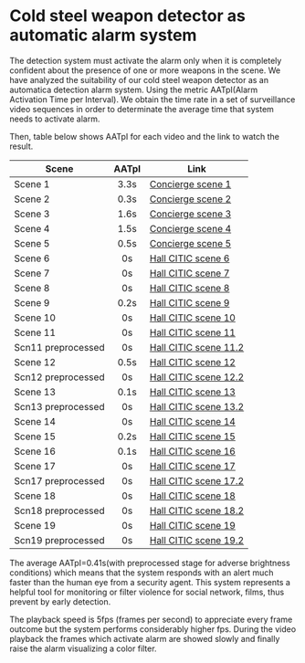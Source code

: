 # Cold steel weapon detector as automatic alarm system
The detection system must activate the alarm only when it is completely confident about the presence of one or more weapons in the scene.
We have analyzed the suitability of our cold steel weapon detector as an automatica detection alarm system. Using the metric AATpI(Alarm Activation Time per Interval). We obtain the time rate in a set of surveillance video sequences in order to determinate the average time that system needs to activate alarm.

Then, table below shows AATpI for each video and the link to watch the result.

|   Scene	|   AATpI	|   Link	|
|------	|:----:	|------	|
|   Scene 1	|   3.3s	|   [Concierge scene 1](https://www.youtube.com/watch?v=YSeE2EtfjKY)	|
|   Scene 2	|   0.3s	|   [Concierge scene 2](https://www.youtube.com/watch?v=ygbMh5rELk0)	|
|   Scene 3	|   1.6s	|   [Concierge scene 3](https://www.youtube.com/watch?v=TI8oqslYTQo)	|
|   Scene 4	|   1.5s	|   [Concierge scene 4](https://www.youtube.com/watch?v=NHNcmpCxPwc)	|
|   Scene 5	|   0.5s	|   [Concierge scene 5](https://www.youtube.com/watch?v=YY1m_yTaoT0)	|
|   Scene 6	|   0s	|   [Hall CITIC scene 6](https://www.youtube.com/watch?v=YQG37-qq4OI)	|
|   Scene 7	|   0s	|   [Hall CITIC scene 7](https://www.youtube.com/watch?v=HfcjHBjtTyw)	|
|   Scene 8	|   0s	|   [Hall CITIC scene 8](https://www.youtube.com/watch?v=3OvAIrdFqc0)	|
|   Scene 9	|   0.2s	|   [Hall CITIC scene 9](https://www.youtube.com/watch?v=WPSV1DZx7WM)	|
|   Scene 10	|   0s	|   [Hall CITIC scene 10](https://www.youtube.com/watch?v=4QjZ5kceGYs)	|
|   Scene 11	|   0s	|   [Hall CITIC scene 11](https://www.youtube.com/watch?v=1dNh5w4lXfg)	|
|   Scn11 preprocessed	|   0s	|   [Hall CITIC scene 11.2](https://www.youtube.com/watch?v=_6PS5FCQph8)	|
|   Scene 12	|   0.5s	|   [Hall CITIC scene 12](https://www.youtube.com/watch?v=OUi6FlGDf5I)	|
|   Scn12 preprocessed	|   0s	|   [Hall CITIC scene 12.2](https://www.youtube.com/watch?v=Dl1hSuvnSd4)	|
|   Scene 13	|   0.1s	|   [Hall CITIC scene 13](https://www.youtube.com/watch?v=nJ9-YiKCJhg)	|
|   Scn13 preprocessed	|   0s	|   [Hall CITIC scene 13.2](https://www.youtube.com/watch?v=brboWys1KBQ)	|
|   Scene 14	|   0s	|   [Hall CITIC scene 14](https://www.youtube.com/watch?v=umAXlWMjfrc)	|
|   Scene 15	|   0.2s	|   [Hall CITIC scene 15](https://www.youtube.com/watch?v=vTO5fs7dGVs)	|
|   Scene 16	|   0.1s	|   [Hall CITIC scene 16](https://www.youtube.com/watch?v=bAfWyMw3R_w)	|
|   Scene 17	|   0s	|   [Hall CITIC scene 17](https://www.youtube.com/watch?v=nn_mLm4lYyM)	|
|   Scn17 preprocessed	|   0s	|   [Hall CITIC scene 17.2](https://www.youtube.com/watch?v=_IW0VEogwiQ)	|
|   Scene 18	|   0s	|   [Hall CITIC scene 18](https://www.youtube.com/watch?v=49d_MsExzlU)	|
|   Scn18 preprocessed	|   0s	|   [Hall CITIC scene 18.2](https://www.youtube.com/watch?v=-cHubSL3noQ)	|
|   Scene 19	|   0s	|   [Hall CITIC scene 19](https://www.youtube.com/watch?v=nHki_IfswDQ)	|
|   Scn19 preprocessed	|   0s	|   [Hall CITIC scene 19.2](https://www.youtube.com/watch?v=f-zsOfp1Rag)	|

The average AATpI=0.41s(with preprocessed stage for adverse brightness conditions) which means that the system responds with an alert much faster than the human eye from a security agent. This system represents a helpful tool for monitoring or filter violence for social network, films, thus prevent by early detection.

The playback speed is 5fps (frames per second) to appreciate every frame outcome but the system performs considerably higher fps. During the video playback the frames which activate alarm are showed slowly and finally raise the alarm visualizing a color filter.
